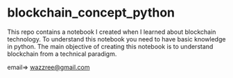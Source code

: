 # blockchain_concept_python
This repo contains a notebook I created when I learned about blockchain technology.
To understand this notebook you need to have basic knowledge in python.
The main objective of creating this notebook is to understand blockchain from a technical paradigm.

email=> wazzree@gmail.com
